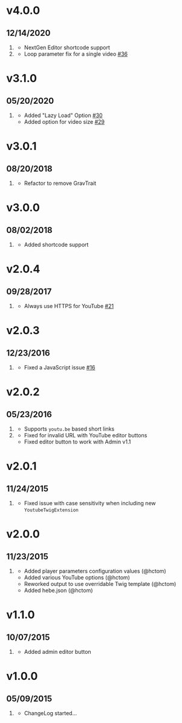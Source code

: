 # v4.0.0
## 12/14/2020

1. [](#new)
    * NextGen Editor shortcode support
1. [](#improved)
    * Loop parameter fix for a single video [#36](https://github.com/getgrav/grav-plugin-youtube/pull/36)

# v3.1.0
## 05/20/2020

1. [](#new)
    * Added "Lazy Load" Option [#30](https://github.com/getgrav/grav-plugin-youtube/pull/30)
    * Added option for video size [#29](https://github.com/getgrav/grav-plugin-youtube/pull/29)

# v3.0.1
## 08/20/2018

1. [](#improved)
    * Refactor to remove GravTrait
    
# v3.0.0
## 08/02/2018

1. [](#new)
    * Added shortcode support

# v2.0.4
## 09/28/2017

1. [](#improved)
    * Always use HTTPS for YouTube [#21](https://github.com/getgrav/grav-plugin-youtube/pull/21)

# v2.0.3
## 12/23/2016

1. [](#bugfix)
    * Fixed a JavaScript issue [#16](https://github.com/getgrav/grav-plugin-youtube/pull/16)

# v2.0.2
## 05/23/2016

1. [](#improved)
    * Supports `youtu.be` based short links
1. [](#bugfix)
    * Fixed for invalid URL with YouTube editor buttons
    * Fixed editor button to work with Admin v1.1

# v2.0.1
## 11/24/2015

1. [](#bugfix)
    * Fixed issue with case sensitivity when including new `YoutubeTwigExtension`

# v2.0.0
## 11/23/2015

1. [](#new)
    * Added player parameters configuration values (@hctom)
    * Added various YouTube options (@hctom)
    * Reworked output to use overridable Twig template (@hctom)
    * Added hebe.json (@hctom)

# v1.1.0
## 10/07/2015

1. [](#new)
    * Added admin editor button

# v1.0.0
## 05/09/2015

1. [](#new)
    * ChangeLog started...
